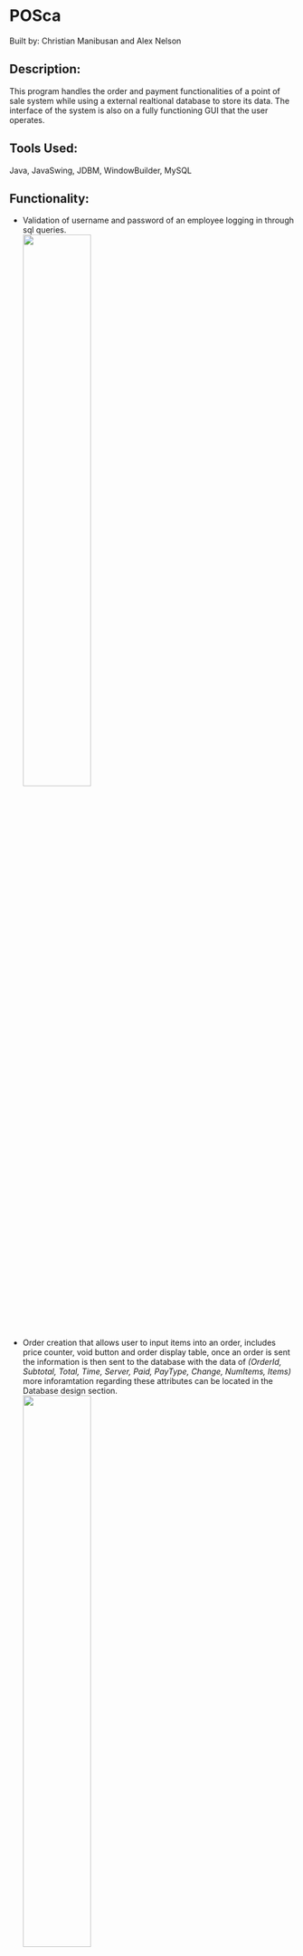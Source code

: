 # POSca<br>
Built by: Christian Manibusan and Alex Nelson
## Description:
This program handles the order and payment functionalities of a point of sale system while using a external realtional database to store its data. The
interface of the system is also on a fully functioning GUI that the user operates.

## Tools Used:
Java, JavaSwing, JDBM, WindowBuilder, MySQL

## Functionality:
- Validation of username and password of an employee logging in through sql queries.<br>
<img src = "https://user-images.githubusercontent.com/84474876/216430057-0da04d01-d3ef-4824-a46b-cbf926baa549.png" width=50% height=50%><br>
- Order creation that allows user to input items into an order, includes price counter, void button and order display table, once an order is sent the information is then sent to the database with the data of *(OrderId, Subtotal, Total, Time, Server, Paid, PayType, Change, NumItems, Items)* more inforamtation regarding these attributes can be located in the Database design section.<br>
<img src="https://user-images.githubusercontent.com/84474876/216428089-e093261a-01c4-425a-a458-14ee8ae0cb19.png" width=50% height=50%><br>
- View all orders, displays all orders from the database onto a JTable for the user to see all  information on the order.<br>
<image src = "https://user-images.githubusercontent.com/84474876/216437949-ee5ddadb-6bab-4bc3-a782-4ab8ce45e538.png" width=50% height=50%><br>
- Pay functionality, this functionality allows users to select from two payment options *CASH or CARD* and when payed the program updates the order in the database with *Pay = TRUE*, *PayType = [payment option]*, *Change = [whether or not the cutomer needed change]*<br>
<img src = "https://user-images.githubusercontent.com/84474876/216436770-c35413bf-5102-4f1b-a116-b611eb6029e9.png" width=50% height=50%><br>
- Void a selected order, can only be used by user admins, by doing this it deletes the order locally and on the database.<br>

## Database Design:
- The current data base design includes the following entities and their attributes shown in the diagram below:<br>
<img src = "https://user-images.githubusercontent.com/84474876/217354131-c543a5ac-5580-4167-9211-df550680a9d7.png" width=50% height=50%><br>
*Create using https://app.quickdatabasediagrams.com/*<br>
- Current functionalities for the program to database include:
  - Selecting queries for drawing order data to local JTable of pos GUI.
  - Selecting queries for user login validation to compare against inputed credentials.
  - Selecting queries for validation of food prices.
  - Order table insertion (*sending order*)
  - Order table updating (*paying for order*)
  - Order table deletion (*voiding order*)
  - Order table *'OrderId'* validation (*to ensure unique id for every order no matter what instance of this program sent an order first*)
  
